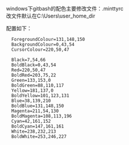 windows下gitbash的配色主要修改文件：.minttyrc<br>
改文件默认在C:\Users\user_home_dir<br>

配置如下：
```
  ForegroundColour=131,148,150
  BackgroundColour=0,43,54
  CursorColour=220,50,47

  Black=7,54,66
  BoldBlack=0,43,54
  Red=220,50,47
  BoldRed=203,75,22
  Green=133,153,0
  BoldGreen=88,110,117
  Yellow=181,137,0
  BoldYellow=101,123,131
  Blue=38,139,210
  BoldBlue=131,148,150
  Magenta=211,54,130
  BoldMagenta=108,113,196
  Cyan=42,161,152
  BoldCyan=147,161,161
  White=238,232,213
  BoldWhite=253,246,227
```
